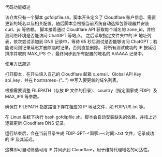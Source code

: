 代码功能概述

该仓库只有一个脚本 gofdipfile.sh。脚本开头定义了 Cloudflare 账户信息、需要更新的域名以及相关配置。随后脚本会根据当前系统自动选择包管理器并安装 curl、jq 等依赖。
脚本接着通过 Cloudflare API 获取每个域名的 zone_id，并检测网络环境是否能访问 ChatGPT 等站点。
之后读取指定文件夹中的 IP 地址列表，依次尝试添加到 DNS 记录中，等待 65 秒后测试是否能够访问 ChatGPT；若能访问则记录延迟并删除临时记录，否则直接删除。
将所有测试成功的 IP 按延迟排序并取前 MAX_IPS 个，最终同步到所有配置的域名的 A/AAAA 记录中。

使用方法简述

打开脚本，在开头填入自己的 Cloudflare 邮箱 x_email、Global API Key api_key，并在 hostnames=(\"...\") 中写入要更新的域名列表。

根据需要调整 FILEPATH（存放 IP 文件的目录）、country（指定国家或 FDIP）及 MAX_IPS 等参数。

确保在 FILEPATH 指定路径下存在相应的 IP 地址文件，如 FDIP/US.txt 等。

在 Linux 系统下执行 bash gofdipfile.sh。脚本会自动安装缺失的依赖，并按上述逻辑更新 Cloudflare DNS 记录。

运行结束后，会在当前目录生成 FDIP-GPT-<国家>-<时间>.txt 文件，记录成功的 IP 及其延迟。

这样即可自动筛选可用 IP 并同步到 Cloudflare，用于维持代理域名的可达性。
